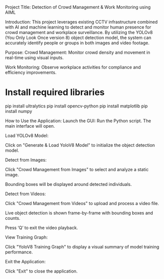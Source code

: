 Project Title:
Detection of Crowd Management & Work Monitoring using AIML

Introduction:
This project leverages existing CCTV infrastructure combined with AI and machine learning to detect and monitor human presence for crowd management and workplace surveillance. By utilizing the YOLOv8 (You Only Look Once version 8) object detection model, the system can accurately identify people or groups in both images and video footage.

Purpose:
Crowd Management: Monitor crowd density and movement in real-time using visual inputs.

Work Monitoring: Observe workplace activities for compliance and efficiency improvements.


# Install required libraries
pip install ultralytics
pip install opencv-python
pip install matplotlib
pip install numpy

How to Use the Application:
Launch the GUI: Run the Python script. The main interface will open.

Load YOLOv8 Model:

Click on "Generate & Load YoloV8 Model" to initialize the object detection model.

Detect from Images:

Click "Crowd Management from Images" to select and analyze a static image.

Bounding boxes will be displayed around detected individuals.

Detect from Videos:

Click "Crowd Management from Videos" to upload and process a video file.

Live object detection is shown frame-by-frame with bounding boxes and counts.

Press ‘Q’ to exit the video playback.

View Training Graph:

Click "YoloV8 Training Graph" to display a visual summary of model training performance.

Exit the Application:

Click "Exit" to close the application.

